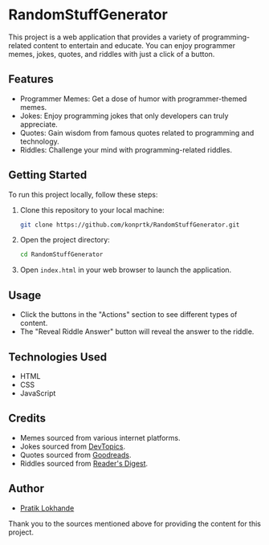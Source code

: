 # RandomStuffGenerator

This project is a web application that provides a variety of programming-related content to entertain and educate.
You can enjoy programmer memes, jokes, quotes, and riddles with just a click of a button.

## Features

- Programmer Memes: Get a dose of humor with programmer-themed memes.
- Jokes: Enjoy programming jokes that only developers can truly appreciate.
- Quotes: Gain wisdom from famous quotes related to programming and technology.
- Riddles: Challenge your mind with programming-related riddles.

## Getting Started

To run this project locally, follow these steps:

1. Clone this repository to your local machine:

   ```bash
   git clone https://github.com/konprtk/RandomStuffGenerator.git
   ```

2. Open the project directory:

   ```bash
   cd RandomStuffGenerator
   ```

3. Open `index.html` in your web browser to launch the application.

## Usage

- Click the buttons in the "Actions" section to see different types of content.
- The "Reveal Riddle Answer" button will reveal the answer to the riddle.

## Technologies Used

- HTML
- CSS
- JavaScript

## Credits

- Memes sourced from various internet platforms.
- Jokes sourced from [DevTopics](http://www.devtopics.com/best-programming-jokes/).
- Quotes sourced from [Goodreads](https://www.goodreads.com/quotes/tag/programming).
- Riddles sourced from [Reader's Digest](https://www.rd.com/list/challenging-riddles/).

## Author

- [Pratik Lokhande](https://github.com/konprtk)

Thank you to the sources mentioned above for providing the content for this project.
